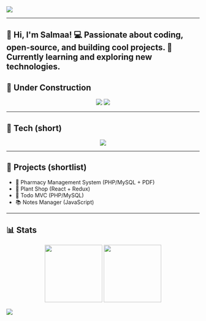 <!-- Banner (green gradient) -->
<img src="https://capsule-render.vercel.app/api?type=waving&color=0:22c55e,100:065f46&height=200&section=header&text=Salma%20The%20Creator%20&fontSize=48&fontColor=ffffff&animation=twinkling&fontAlignY=35"/>

---
👋 Hi, I'm Salmaa!
💻 Passionate about coding, open-source, and building cool projects.
🌱 Currently learning and exploring new technologies.
---
## 🚧 Under Construction

<p align="center">
  <img src="https://img.shields.io/badge/Status-Work%20in%20Progress-22c55e?style=for-the-badge"/>
  <img src="https://img.shields.io/badge/Palette-Green-065f46?style=for-the-badge"/>
</p>

---

## 🧰 Tech (short)
<p align="center">
  <img src="https://skillicons.dev/icons?i=flutter,kotlin,dart,react,php,mysql,js,html,css,figma,git,github"/>
</p>

---

## 📌 Projects (shortlist)
- 💊 Pharmacy Management System (PHP/MySQL + PDF)
- 🌱 Plant Shop (React + Redux)
- 📝 Todo MVC (PHP/MySQL)
- 📚 Notes Manager (JavaScript)

---

## 📊 Stats
<p align="center">
  <img src="https://github-readme-stats.vercel.app/api?username=salma-the-creator&show_icons=true&theme=radical&hide_border=true" height="150"/>
  <img src="https://github-readme-streak-stats.herokuapp.com?user=salma-the-creator&theme=radical&hide_border=true" height="150"/>
</p>





<img src="https://capsule-render.vercel.app/api?type=waving&color=0:22c55e,100:065f46&height=120&section=footer"/>
